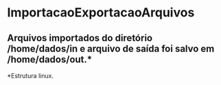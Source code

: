 # ImportacaoExportacaoArquivos

## Arquivos importados do diretório /home/dados/in e arquivo de saída foi salvo em /home/dados/out.*

*Estrutura linux.
